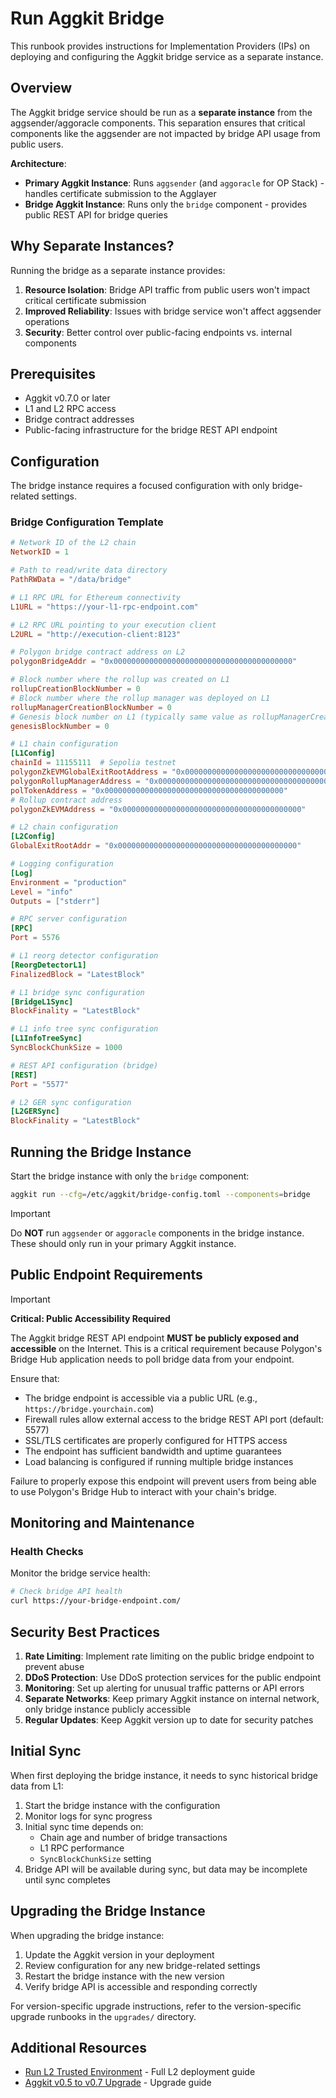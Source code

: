 # Run Aggkit Bridge

This runbook provides instructions for Implementation Providers (IPs) on deploying and configuring the Aggkit bridge service as a separate instance.

## Overview

The Aggkit bridge service should be run as a **separate instance** from the aggsender/aggoracle components. This separation ensures that critical components like the aggsender are not impacted by bridge API usage from public users.

**Architecture**:
- **Primary Aggkit Instance**: Runs `aggsender` (and `aggoracle` for OP Stack) - handles certificate submission to the Agglayer
- **Bridge Aggkit Instance**: Runs only the `bridge` component - provides public REST API for bridge queries

## Why Separate Instances?

Running the bridge as a separate instance provides:

1. **Resource Isolation**: Bridge API traffic from public users won't impact critical certificate submission
2. **Improved Reliability**: Issues with bridge service won't affect aggsender operations
3. **Security**: Better control over public-facing endpoints vs. internal components

## Prerequisites

- Aggkit v0.7.0 or later
- L1 and L2 RPC access
- Bridge contract addresses
- Public-facing infrastructure for the bridge REST API endpoint

## Configuration

The bridge instance requires a focused configuration with only bridge-related settings.

### Bridge Configuration Template

```toml
# Network ID of the L2 chain
NetworkID = 1

# Path to read/write data directory
PathRWData = "/data/bridge"

# L1 RPC URL for Ethereum connectivity
L1URL = "https://your-l1-rpc-endpoint.com"

# L2 RPC URL pointing to your execution client
L2URL = "http://execution-client:8123"

# Polygon bridge contract address on L2
polygonBridgeAddr = "0x0000000000000000000000000000000000000000"

# Block number where the rollup was created on L1
rollupCreationBlockNumber = 0
# Block number where the rollup manager was deployed on L1
rollupManagerCreationBlockNumber = 0
# Genesis block number on L1 (typically same value as rollupManagerCreationBlockNumber)
genesisBlockNumber = 0

# L1 chain configuration
[L1Config]
chainId = 11155111  # Sepolia testnet
polygonZkEVMGlobalExitRootAddress = "0x0000000000000000000000000000000000000000"
polygonRollupManagerAddress = "0x0000000000000000000000000000000000000000"
polTokenAddress = "0x0000000000000000000000000000000000000000"
# Rollup contract address
polygonZkEVMAddress = "0x0000000000000000000000000000000000000000"

# L2 chain configuration
[L2Config]
GlobalExitRootAddr = "0x0000000000000000000000000000000000000000"

# Logging configuration
[Log]
Environment = "production"
Level = "info"
Outputs = ["stderr"]

# RPC server configuration
[RPC]
Port = 5576

# L1 reorg detector configuration
[ReorgDetectorL1]
FinalizedBlock = "LatestBlock"

# L1 bridge sync configuration
[BridgeL1Sync]
BlockFinality = "LatestBlock"

# L1 info tree sync configuration
[L1InfoTreeSync]
SyncBlockChunkSize = 1000

# REST API configuration (bridge)
[REST]
Port = "5577"

# L2 GER sync configuration
[L2GERSync]
BlockFinality = "LatestBlock"
```

## Running the Bridge Instance

Start the bridge instance with only the `bridge` component:

```bash
aggkit run --cfg=/etc/aggkit/bridge-config.toml --components=bridge
```

> [!IMPORTANT]
> Do **NOT** run `aggsender` or `aggoracle` components in the bridge instance. These should only run in your primary Aggkit instance.

## Public Endpoint Requirements

> [!IMPORTANT]
> **Critical: Public Accessibility Required**
>
> The Aggkit bridge REST API endpoint **MUST be publicly exposed and accessible** on the Internet. This is a critical requirement because Polygon's Bridge Hub application needs to poll bridge data from your endpoint.
>
> Ensure that:
> - The bridge endpoint is accessible via a public URL (e.g., `https://bridge.yourchain.com`)
> - Firewall rules allow external access to the bridge REST API port (default: 5577)
> - SSL/TLS certificates are properly configured for HTTPS access
> - The endpoint has sufficient bandwidth and uptime guarantees
> - Load balancing is configured if running multiple bridge instances
>
> Failure to properly expose this endpoint will prevent users from being able to use Polygon's Bridge Hub to interact with your chain's bridge.

## Monitoring and Maintenance

### Health Checks

Monitor the bridge service health:

```bash
# Check bridge API health
curl https://your-bridge-endpoint.com/
```

## Security Best Practices

1. **Rate Limiting**: Implement rate limiting on the public bridge endpoint to prevent abuse
2. **DDoS Protection**: Use DDoS protection services for the public endpoint
3. **Monitoring**: Set up alerting for unusual traffic patterns or API errors
4. **Separate Networks**: Keep primary Aggkit instance on internal network, only bridge instance publicly accessible
5. **Regular Updates**: Keep Aggkit version up to date for security patches

## Initial Sync

When first deploying the bridge instance, it needs to sync historical bridge data from L1:

1. Start the bridge instance with the configuration
2. Monitor logs for sync progress
3. Initial sync time depends on:
   - Chain age and number of bridge transactions
   - L1 RPC performance
   - `SyncBlockChunkSize` setting
4. Bridge API will be available during sync, but data may be incomplete until sync completes

## Upgrading the Bridge Instance

When upgrading the bridge instance:

1. Update the Aggkit version in your deployment
2. Review configuration for any new bridge-related settings
3. Restart the bridge instance with the new version
4. Verify bridge API is accessible and responding correctly

For version-specific upgrade instructions, refer to the version-specific upgrade runbooks in the `upgrades/` directory.

## Additional Resources

- [Run L2 Trusted Environment](./run-l2-trusted-environment.md) - Full L2 deployment guide
- [Aggkit v0.5 to v0.7 Upgrade](../upgrades/aggkit-v0.5-to-v0.7.md) - Upgrade guide
